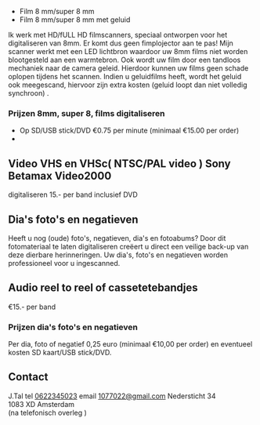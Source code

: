 - Film 8 mm/super 8 mm
- Film 8 mm/super 8 mm met geluid 
 
Ik werk met HD/fULL HD filmscanners, speciaal ontworpen voor het digitaliseren van 8mm. Er komt dus geen fimplojector aan te pas! Mijn scanner werkt met een LED lichtbron waardoor uw 8mm films niet worden blootgesteld aan een warmtebron. Ook wordt uw film door een tandloos mechaniek naar de camera geleid. Hierdoor kunnen uw films geen schade oplopen tijdens het scannen. Indien u geluidfilms heeft, wordt het geluid ook meegescand, hiervoor zijn extra kosten (geluid loopt dan niet volledig synchroon) .
### Prijzen 8mm, super 8, films digitaliseren
- Op SD/USB stick/DVD       €0.75 per minute  (minimaal €15.00 per order)
- 
## Video VHS en VHSc( NTSC/PAL video ) Sony Betamax Video2000                                                                                                                                       
digitaliseren   15.- per band inclusief DVD

## Dia's foto's en negatieven

Heeft u nog (oude) foto's, negatieven, dia's en fotoabums? Door dit fotomateriaal te laten digitaliseren creëert u direct een veilige back-up van deze dierbare herinneringen. Uw dia's, foto's en negatieven worden professioneel voor u ingescanned.

## Audio reel to reel of cassetetebandjes 
€15.- per band 

### Prijzen dia's foto's en negatieven
Per dia, foto of negatief 0,25 euro (minimaal €10,00 per order) en eventueel kosten SD kaart/USB stick/DVD.

## Contact
J.Tal tel [0622345023](tel:0622345023)
email [1077022@gmail.com](mailto:1077022@gmail.com)
Nedersticht 34  
1083 XD Amsterdam  
(na telefonisch overleg )
